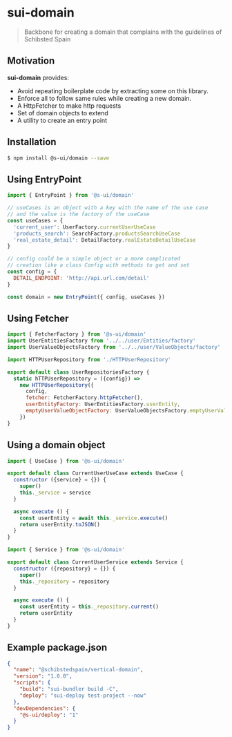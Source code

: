 # sui-domain

> Backbone for creating a domain that complains with the guidelines of Schibsted Spain

## Motivation

**sui-domain** provides:
* Avoid repeating boilerplate code by extracting some on this library.
* Enforce all to follow same rules while creating a new domain.
* A HttpFetcher to make http requests
* Set of domain objects to extend
* A utility to create an entry point

## Installation

```sh
$ npm install @s-ui/domain --save
```

## Using EntryPoint

```javascript
import { EntryPoint } from '@s-ui/domain'

// useCases is an object with a key with the name of the use case
// and the value is the factory of the useCase
const useCases = {
  'current_user': UserFactory.currentUserUseCase
  'products_search': SearchFactory.productsSearchUseCase
  'real_estate_detail': DetailFactory.realEstateDetailUseCase
}

// config could be a simple object or a more complicated
// creation like a class Config with methods to get and set
const config = {
  DETAIL_ENDPOINT: 'http://api.url.com/detail'
}

const domain = new EntryPoint({ config, useCases })

```

## Using Fetcher

```javascript
import { FetcherFactory } from '@s-ui/domain'
import UserEntitiesFactory from '../../user/Entities/factory'
import UserValueObjectsFactory from '../../user/ValueObjects/factory'

import HTTPUserRepository from './HTTPUserRepository'

export default class UserRepositoriesFactory {
  static hTTPUserRepository = ({config}) =>
    new HTTPUserRepository({
      config,
      fetcher: FetcherFactory.httpFetcher(),
      userEntityFactory: UserEntitiesFactory.userEntity,
      emptyUserValueObjectFactory: UserValueObjectsFactory.emptyUserValueObject
    })
}

```

## Using a domain object

```javascript
import { UseCase } from '@s-ui/domain'

export default class CurrentUserUseCase extends UseCase {
  constructor ({service} = {}) {
    super()
    this._service = service
  }

  async execute () {
    const userEntity = await this._service.execute()
    return userEntity.toJSON()
  }
}
```

```javascript
import { Service } from '@s-ui/domain'

export default class CurrentUserService extends Service {
  constructor ({repository} = {}) {
    super()
    this._repository = repository
  }

  async execute () {
    const userEntity = this._repository.current()
    return userEntity
  }
}
```

## Example package.json

```json
{
  "name": "@schibstedspain/vertical-domain",
  "version": "1.0.0",
  "scripts": {
    "build": "sui-bundler build -C",
    "deploy": "sui-deploy test-project --now"
  },
  "devDependencies": {
    "@s-ui/deploy": "1"
  }
}
```
